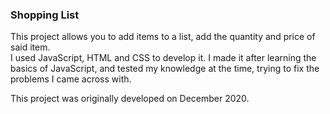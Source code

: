 ### Shopping List ###

This project allows you to add items to a list, add the quantity and price of said item.<br>
I used JavaScript, HTML and CSS to develop it.
I made it after learning the basics of JavaScript, and tested my knowledge at the time, trying to fix the problems I came across with.<br>

This project was originally developed on December 2020.
